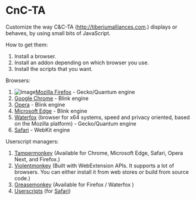 # CnC-TA

Customize the way C&C-TA (http://tiberiumalliances.com.) displays or behaves, by using small bits of JavaScript.

How to get them:
  1. Install a browser.
  2. Install an addon depending on which browser you use.
  3. Install the scripts that you want.

Browsers:
  1. ![Image](https://github.com/alrra/browser-logos/blob/main/src/firefox/firefox_24x24.png)[Mozilla Firefox](https://mozilla.org/firefox/all/) -  Gecko/Quantum engine
  2. [Google Chrome](https://www.google.com/chrome/) - Blink engine
  3. [Opera](https://www.opera.com/) - Blink engine
  4. [Microsoft Edge](https://www.microsoft.com/edge/) - Blink engine
  5. [Waterfox](http://www.waterfoxproject.org/) (browser for x64 systems, speed and privacy oriented, based on the Mozilla platform) - Gecko/Quantum engine
  6. [Safari](https://www.apple.com/safari/) - WebKit engine

Userscript managers:
  1. [Tampermonkey](https://www.tampermonkey.net/) (Available for Chrome, Microsoft Edge, Safari, Opera Next, and Firefox.)
  2. [Violentmonkey](https://violentmonkey.github.io/) (Built with WebExtension APIs. It supports a lot of browsers. You can either install it from web stores or build from source code.)
  3. [Greasemonkey](https://www.greasespot.net/) (Available for Firefox / Waterfox )
  4. [Userscripts](https://github.com/quoid/userscripts) (for [Safari](https://apps.apple.com/us/app/userscripts/id1463298887))
  
